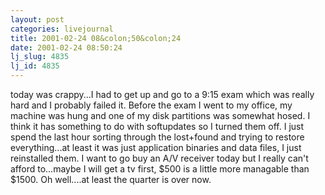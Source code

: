 ```yaml
---
layout: post
categories: livejournal
title: 2001-02-24 08&colon;50&colon;24
date: 2001-02-24 08:50:24
lj_slug: 4835
lj_id: 4835
---
```

today was crappy...I had to get up and go to a 9:15 exam which was really hard and I probably failed it. Before the exam I went to my office, my machine was hung and one of my disk partitions was somewhat hosed. I think it has something to do with softupdates so I turned them off. I just spend the last hour sorting through the lost+found and trying to restore everything...at least it was just application binaries and data files, I just reinstalled them. I want to go buy an A/V receiver today but I really can't afford to...maybe I will get a tv first, $500 is a little more managable than $1500. Oh well....at least the quarter is over now.

